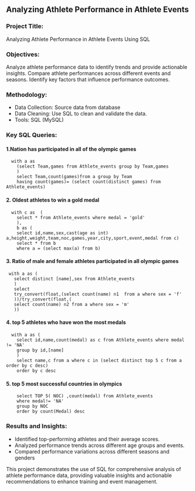 ## Analyzing Athlete Performance in Athlete Events

### Project Title:
Analyzing Athlete Performance in Athlete Events Using SQL

### Objectives:
Analyze athlete performance data to identify trends and provide actionable insights.
Compare athlete performances across different events and seasons.
Identify key factors that influence performance outcomes.

### Methodology:
- Data Collection: Source data from database 
- Data Cleaning: Use SQL to clean and validate the data.
- Tools: SQL (MySQL)

### Key SQL Queries:

#### 1.Nation has participated in all of the olympic games

      with a as 
        (select Team,games from Athlete_events group by Team,games
        )
        select Team,count(games)from a group by Team
        having count(games)= (select count(distinct games) from Athlete_events)

#### 2. Oldest athletes to win a gold medal

      with c as  (
        select * from Athlete_events where medal = 'gold' 
        ),
        b as (
        select id,name,sex,cast(age as int) a,height,weight,team,noc,games,year,city,sport,event,medal from c)
        select * from b
        where a = (select max(a) from b)

#### 3. Ratio of male and female athletes participated in all olympic games

     with a as (
       select distinct [name],sex from Athlete_events
       )
       select 
       try_convert(float,(select count(name) n1  from a where sex = 'f'
       ))/try_convert(float,(
       select count(name) n2 from a where sex = 'm'
       ))

  #### 4. top 5 athletes who have won the most medals

      with a as (
        select id,name,count(medal) as c from Athlete_events where medal != 'NA'
        group by id,[name]
        ) 
        select name,c from a where c in (select distinct top 5 c from a order by c desc)
        order by c desc

   #### 5. top 5 most successful countries in olympics

        select TOP 5( NOC) ,count(medal) from Athlete_events 
        where medal!= 'NA'
        group by NOC 
        order by count(Medal) desc

### Results and Insights:
   - Identified top-performing athletes and their average scores.
   - Analyzed performance trends across different age groups and events.
   - Compared performance variations across different seasons and genders

 
  
  This project demonstrates the use of SQL for comprehensive analysis of athlete performance data, providing valuable insights and actionable recommendations to enhance training and event management.
